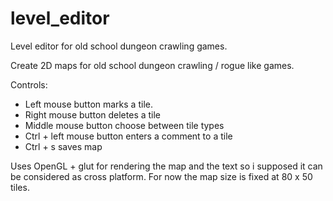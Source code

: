 level_editor
============

Level editor for old school dungeon crawling games.

Create 2D maps for old school dungeon crawling / rogue like games.

Controls:
- Left mouse button marks a tile.
- Right mouse button deletes a tile
- Middle mouse button choose between tile types
- Ctrl + left mouse button enters a comment to a tile
- Ctrl + s saves map

Uses OpenGL + glut for rendering the map and the text so i supposed it can be considered as cross platform. 
For now the map size is fixed at 80 x 50 tiles.

